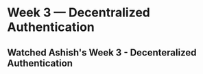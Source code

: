 # Week 3 — Decentralized Authentication

## Watched Ashish's Week 3 - Decenteralized Authentication
